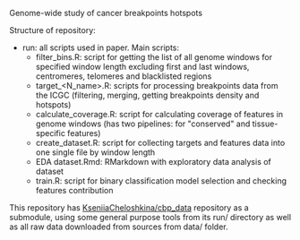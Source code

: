 Genome-wide study of cancer breakpoints hotspots

Structure of repository:
- run: all scripts used in paper. Main scripts:
  - filter_bins.R: script for getting the list of all genome windows for specified window length excluding first and last windows, centromeres, telomeres and blacklisted regions
  - target_<N_name>.R: scripts for processing breakpoints data from the ICGC (filtering, merging, getting breakpoints density and hotspots)
  - calculate_coverage.R: script for calculating coverage of features in genome windows (has two pipelines: for "conserved" and tissue-specific features)
  - create_dataset.R: script for collecting targets and features data into one single file by window length
  - EDA dataset.Rmd: RMarkdown with exploratory data analysis of dataset
  - train.R: script for binary classification model selection and checking features contribution

This repository has [KseniiaCheloshkina/cbp_data](https://github.com/KseniiaCheloshkina/cbp_data/) repository as a submodule, using some general purpose tools from its run/ directory as well as all raw data downloaded from sources from data/ folder.
